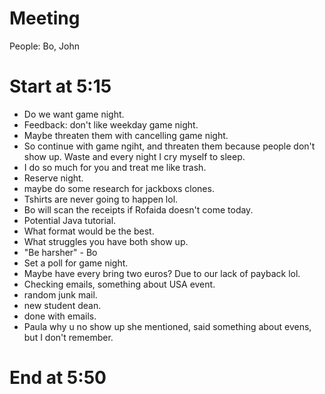# Meeting

People: Bo, John


# Start at 5:15 

- Do we want game night. 
- Feedback: don't like weekday game night. 
- Maybe threaten them with cancelling game night. 
- So continue with game ngiht, and threaten them because people don't show up. Waste and every night I cry myself to sleep. 
- I do so much for you and treat me like trash. 
- Reserve night.
- maybe do some research for jackboxs clones. 
- Tshirts are never going to happen lol. 
- Bo will scan the receipts if Rofaida doesn't come today. 
- Potential Java tutorial. 
- What format would be the best. 
- What struggles you have both show up. 
- "Be harsher" - Bo
- Set a poll for game night. 
- Maybe have every bring two euros? Due to our lack of payback lol. 
- Checking emails, something about USA event. 
- random junk mail. 
- new student dean. 
- done with emails. 
- Paula why u no show up she mentioned, said something about evens, but I don't remember.

# End at 5:50
